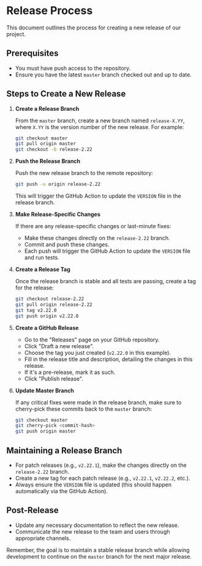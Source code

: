 # Release Process

This document outlines the process for creating a new release of our project.

## Prerequisites

- You must have push access to the repository.
- Ensure you have the latest `master` branch checked out and up to date.

## Steps to Create a New Release

1. **Create a Release Branch**

   From the `master` branch, create a new branch named `release-X.YY`, where `X.YY` is the version number of the new release. For example:

   ```bash
   git checkout master
   git pull origin master
   git checkout -b release-2.22
   ```

2. **Push the Release Branch**

   Push the new release branch to the remote repository:

   ```bash
   git push -u origin release-2.22
   ```

   This will trigger the GitHub Action to update the `VERSION` file in the release branch.

3. **Make Release-Specific Changes**

   If there are any release-specific changes or last-minute fixes:

   - Make these changes directly on the `release-2.22` branch.
   - Commit and push these changes.
   - Each push will trigger the GitHub Action to update the `VERSION` file and run tests.

4. **Create a Release Tag**

   Once the release branch is stable and all tests are passing, create a tag for the release:

   ```bash
   git checkout release-2.22
   git pull origin release-2.22
   git tag v2.22.0
   git push origin v2.22.0
   ```

5. **Create a GitHub Release**

   - Go to the "Releases" page on your GitHub repository.
   - Click "Draft a new release".
   - Choose the tag you just created (`v2.22.0` in this example).
   - Fill in the release title and description, detailing the changes in this release.
   - If it's a pre-release, mark it as such.
   - Click "Publish release".

6. **Update Master Branch**

   If any critical fixes were made in the release branch, make sure to cherry-pick these commits back to the `master` branch:

   ```bash
   git checkout master
   git cherry-pick <commit-hash>
   git push origin master
   ```

## Maintaining a Release Branch

- For patch releases (e.g., `v2.22.1`), make the changes directly on the `release-2.22` branch.
- Create a new tag for each patch release (e.g., `v2.22.1`, `v2.22.2`, etc.).
- Always ensure the `VERSION` file is updated (this should happen automatically via the GitHub Action).

## Post-Release

- Update any necessary documentation to reflect the new release.
- Communicate the new release to the team and users through appropriate channels.

Remember, the goal is to maintain a stable release branch while allowing development to continue on the `master` branch for the next major release.